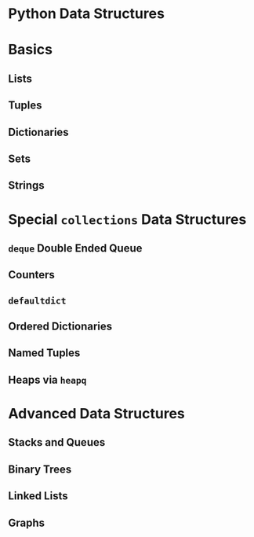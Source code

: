 # Python Data Structures

# Basics

## Lists

## Tuples

## Dictionaries

## Sets

## Strings

# Special `collections` Data Structures

## `deque` Double Ended Queue

## Counters

## `defaultdict`

## Ordered Dictionaries

## Named Tuples

## Heaps via `heapq`

# Advanced Data Structures

## Stacks and Queues

## Binary Trees

## Linked Lists

## Graphs
